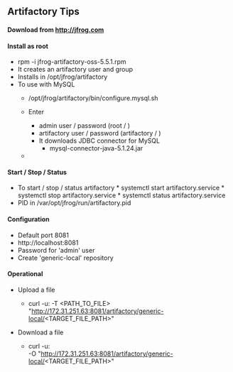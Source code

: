 ## Artifactory Tips

#### Download from http://jfrog.com

#### Install as root
* rpm -i jfrog-artifactory-oss-5.5.1.rpm
* It creates an artifactory user and group
* Installs in /opt/jfrog/artifactory
* To use with MySQL
     * /opt/jfrog/artifactory/bin/configure.mysql.sh
     * Enter 
        * admin user / password (root / <passwd>)
        * artifactory user / password (artifactory / )
        * It downloads JDBC connector for MySQL
            * mysql-connector-java-5.1.24.jar
            
     * 
#### Start / Stop / Status
* To start / stop / status artifactory
      * systemctl start artifactory.service
      * systemctl stop artifactory.service
      * systemctl status artifactory.service
* PID in /var/opt/jfrog/run/artifactory.pid

#### Configuration
* Default port 8081
* http://localhost:8081
* Password for 'admin' user
* Create 'generic-local' repository

#### Operational
* Upload a file 
  * curl -u<USERNAME>:<PASSWORD> -T <PATH_TO_FILE> \
  "http://172.31.251.63:8081/artifactory/generic-local/<TARGET_FILE_PATH>"
  
* Download a file
  * curl -u<USERNAME>:<PASSWORD> \
  -O "http://172.31.251.63:8081/artifactory/generic-local/<TARGET_FILE_PATH>"
